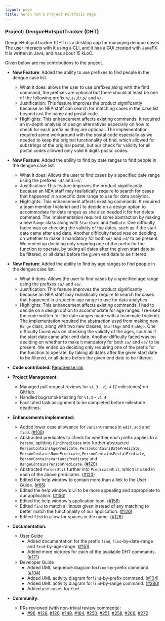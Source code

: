 ```yaml
---
layout: page
title: Aeron Toh's Project Portfolio Page
---
```


### Project: DengueHotspotTracker (DHT)

DengueHotspotTracker (DHT) is a desktop app for managing dengue cases. The user interacts with it using a CLI,
and it has a GUI created with JavaFX. It is written in Java, and has about 15 kLoC.

Given below are my contributions to the project.

* **New Feature**: Added the ability to use prefixes to find people in the dengue case list.
  * What it does: allows the user to use prefixes along with the find command, the prefixes are optional but there
  should at least be one of the following prefix `n/`,`a/`,`d/`,`p/` and `v/`.
  * Justification: This feature improves the product significantly because an NEA staff can search for matching cases in
  the case list beyond just the name and postal code.
  * Highlights: This enhancement affects existing commands. It required an in-depth analysis of design alternatives
  especially on how to check for each prefix as they are optional. The implementation required some workaround with the
  postal code especially as we needed to keep the original functionality of find, which allowed for substrings of the
  original postal, but our check for validity for all postal codes allowed only valid 6 digits postal codes.

* **New Feature**: Added the ability to find by date ranges to find people in the dengue case list.
  * What it does: Allows the user to find cases by a specified date range using the prefixes `sd/` and `ed/`.
  * Justification: This feature improves the product significantly because an NEA staff may realistically require to
  search for cases that happened in a specific date range to use for data analytics.
  * Highlights: This enhancement affects existing commands. It required a team member (Valerie) and I to decide on a
  design option to accommodate for date ranges as she also needed it for her delete command. The implementation required
  some abstraction by making a new `Range` class along with `StartDate` and `EndDate`. One difficulty faced was on
  checking the validity of the dates, such as if the start date came after end date. Another difficulty faced was on
  deciding on whether to make it mandatory for both `sd/` and `ed/` to be present. We ended up deciding only requiring
  one of the prefix for the function to operate, by taking all dates after the given start date to be filtered, or all
  dates before the given end date to be filtered.

* **New Feature**: Added the ability to find by age ranges to find people in the dengue case list.
  * What it does: Allows the user to find cases by a specified age range using the prefixes `sa/` and `ea/`.
  * Justification: This feature improves the product significantly because an NEA staff may realistically require to
    search for cases that happened in a specific age range to use for data analytics.
  * Highlights: This enhancement affects existing commands. I had to decide on a design option to accommodate for age
  ranges. I re-used the code written for the date ranges made with a teammate (Valerie). The implementation required
  the abstraction used from making new `Range` class, along with two new classes, `StartAge` and `EndAge`. One
  difficulty faced was on checking the validity of the ages, such as if the start date came after end date. Another
  difficulty faced was on deciding on whether to make it mandatory for both `sa/` and `ea/` to be present. We ended up
  deciding only requiring one of the prefix for the function to operate, by taking all dates after the given start date
  to be filtered, or all dates before the given end date to be filtered.

* **Code contributed:** [RepoSense link](https://nus-cs2103-ay2223s2.github.io/tp-dashboard/?search=Tohtoroo)

* **Project Management:**
  * Managed pull request reviews for `v1.3` - `v1.4` (2 milestones) on GitHub.
  * Handled bug/smoke testing for `v1.3` - `v1.4`.
  * Facilitated task assignment to be completed before milestone deadlines.

* **Enhancements implemented:**
    * Added lower case allowance for `variant` names in `edit`, `add` and `find`.
    ([#108](https://github.com/AY2223S2-CS2103-W17-2/tp/pull/108))
    * Abstracted predicates to check for whether each prefix applies to a `Person`, splitting `FindPredicate` into
    further abstracted `PersonContainsAgePredicate`, `PersonContainsDatePredicate`, `PersonContainsNamePredicate`,
    `PersonContainsPostalPrediate`, `PersonContainsVariantsPredicate` and `RangeContainsPersonPredicate`.
    ([#120](https://github.com/AY2223S2-CS2103-W17-2/tp/pull/120))
    * Abstracted `ParserUtil` further into `PredicateUtil`, which is used in each of the above predicates.
    ([#120](https://github.com/AY2223S2-CS2103-W17-2/tp/pull/120))
    * Edited the help window to contain more than a link to the User Guide.
    ([#66](https://github.com/AY2223S2-CS2103-W17-2/tp/pull/66))
    * Edited the help window's UI to be more appealing and appropriate to our application.
    ([#156](https://github.com/AY2223S2-CS2103-W17-2/tp/pull/156))
    * Edited the help window's application icon.
    ([#156](https://github.com/AY2223S2-CS2103-W17-2/tp/pull/156))
    * Edited `find` to match all inputs given instead of any matching to better match the functionality of our
    application.
    ([#120](https://github.com/AY2223S2-CS2103-W17-2/tp/pull/120))
    * Edited `find` to allow for spaces in the name.
    ([#128](https://github.com/AY2223S2-CS2103-W17-2/tp/pull/128))

* **Documentation:**
  * User Guide
    * Added documentation for the prefix `find`, `find`-by-date-range and `find`-by-age-range.
      ([#151](https://github.com/AY2223S2-CS2103-W17-2/tp/pull/151))
    * Added more pictures for each of the available DHT commands. ([#171](https://github.com/AY2223S2-CS2103-W17-2/tp/pull/171))
  * Developer Guide
    * Added UML sequence diagram for`find`-by-prefix command.
      ([#104](https://github.com/AY2223S2-CS2103-W17-2/tp/pull/104))
    * Added UML activity diagram for`find`-by-prefix command.
      ([#104](https://github.com/AY2223S2-CS2103-W17-2/tp/pull/104))
    * Added UML activity diagram for`find`-by-range command.
      ([#280](https://github.com/AY2223S2-CS2103-W17-2/tp/pull/280))
    * Added use cases for `find`.

* **Community:**
  * PRs reviewed (with non-trivial review comments):
    * [#96](https://github.com/AY2223S2-CS2103-W17-2/tp/pull/96),
    [#126](https://github.com/AY2223S2-CS2103-W17-2/tp/pull/126),
    [#126](https://github.com/AY2223S2-CS2103-W17-2/tp/pull/126),
    [#148](https://github.com/AY2223S2-CS2103-W17-2/tp/pull/148),
    [#164](https://github.com/AY2223S2-CS2103-W17-2/tp/pull/164),
    [#250](https://github.com/AY2223S2-CS2103-W17-2/tp/pull/250),
    [#251](https://github.com/AY2223S2-CS2103-W17-2/tp/pull/251),
    [#258](https://github.com/AY2223S2-CS2103-W17-2/tp/pull/258),
    [#266](https://github.com/AY2223S2-CS2103-W17-2/tp/pull/266),
    [#272](https://github.com/AY2223S2-CS2103-W17-2/tp/pull/272)
